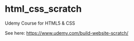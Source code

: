 html_css_scratch
================

Udemy Course for HTML5 &amp; CSS


See here: https://www.udemy.com/build-website-scratch/
